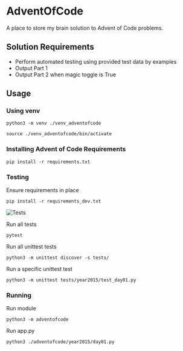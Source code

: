# AdventOfCode

A place to store my brain solution to Advent of Code problems.

## Solution Requirements

- Perform automated testing using provided test data by examples
- Output Part 1
- Output Part 2 when magic toggle is True

## Usage

### Using venv

```shell
python3 -m venv ./venv_adventofcode
```

```shell
source ./venv_adventofcode/bin/activate
```

### Installing Advent of Code Requirements

```shell
pip install -r requirements.txt
```

### Testing

Ensure requirements in place

```shell
pip install -r requirements_dev.txt
```

![Tests](https://github.com/UnicodeTreason/AdventOfCode/actions/workflows/tests.yml/badge.svg)

Run all tests

```shell
pytest
```

Run all unittest tests

```shell
python3 -m unittest discover -s tests/
```

Run a specific unittest test

```shell
python3 -m unittest tests/year2015/test_day01.py
```

### Running

Run module

```shell
python3 -m adventofcode
```

Run app.py

```shell
python3 ./adventofcode/year2015/day01.py
```
